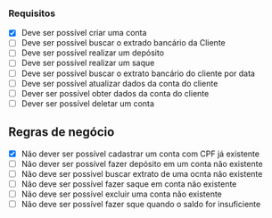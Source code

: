 ### Requisitos

- [x] Deve ser possível criar uma conta
- [ ] Deve ser possível buscar o extrado bancário da Cliente
- [ ] Deve ser possível realizar um depósito 
- [ ] Deve ser possível realizar um saque
- [ ] Deve ser possível buscar o extrato bancário do cliente por data 
- [ ] Deve ser possível atualizar dados da conta do cliente
- [ ] Dever ser possível obter dados da conta do cliente
- [ ] Dever ser possível deletar um conta

## Regras de negócio

- [x] Não dever ser possível cadastrar um conta com CPF já existente
- [ ] Não dever ser possível fazer depósito em um conta não existente
- [ ] Não deve ser possivel buscar extrato de uma ocnta não existente
- [ ] Não deve ser possível fazer saque em conta não existente
- [ ] Não deve ser possível excluir uma conta não existente 
- [ ] Não deve ser possível fazer sque quando o saldo for insuficiente